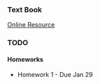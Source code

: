 ### Text Book
[Online Resource](https://en.wikibooks.org/wiki/Graph_Algorithms)


### TODO
#### Homeworks
- Homework 1 - Due  Jan 29

###